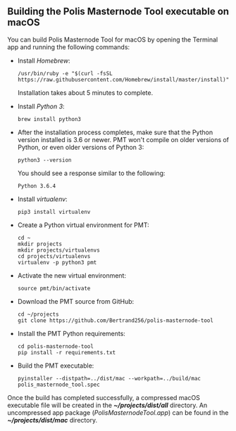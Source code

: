 ## Building the Polis Masternode Tool executable on macOS

You can build Polis Masternode Tool for macOS by opening the Terminal app and running the following commands:

* Install *Homebrew*:

  ```
  /usr/bin/ruby -e "$(curl -fsSL https://raw.githubusercontent.com/Homebrew/install/master/install)"
  ```

  Installation takes about 5 minutes to complete.

* Install *Python 3*:

  ```
  brew install python3
  ```

* After the installation process completes, make sure that the Python version installed is 3.6 or newer. PMT won't compile on older versions of Python, or even older versions of Python 3:

  ```
  python3 --version
  ```

  You should see a response similar to the following:

  `Python 3.6.4`

* Install *virtualenv*:

  ```
  pip3 install virtualenv
  ```

* Create a Python virtual environment for PMT:

  ```
  cd ~
  mkdir projects
  mkdir projects/virtualenvs
  cd projects/virtualenvs
  virtualenv -p python3 pmt
  ```

* Activate the new virtual environment:

  ```
  source pmt/bin/activate
  ```

* Download the PMT source from GitHub:

  ```
  cd ~/projects
  git clone https://github.com/Bertrand256/polis-masternode-tool
  ```

* Install the PMT Python requirements:

  ```
  cd polis-masternode-tool
  pip install -r requirements.txt
  ```

* Build the PMT executable:

  ```
  pyinstaller --distpath=../dist/mac --workpath=../build/mac polis_masternode_tool.spec
  ```


Once the build has completed successfully, a compressed macOS executable file will be created in the ***~/projects/dist/all*** directory. An uncompressed app package (*PolisMasternodeTool.app*) can be found in the ***~/projects/dist/mac*** directory.